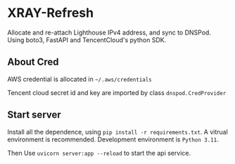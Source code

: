 # XRAY-Refresh

Allocate and re-attach Lighthouse IPv4 address, and sync to DNSPod.
Using boto3, FastAPI and TencentCloud's python SDK.

## About Cred

AWS credential is allocated in `~/.aws/credentials`

Tencent cloud secret id and key are imported by class `dnspod.CredProvider`

## Start server

Install all the dependence, using `pip install -r requirements.txt`.
A vitrual environment is recommended.
Development environment is `Python 3.11`.

Then Use `uvicorn server:app --reload` to start the api service.

